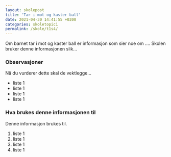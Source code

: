 ```yaml
---
layout: skolepost
title: 'Tar i mot og kaster ball'
date: 2021-04-30 14:41:55 +0200
categories: skoletopic1
permalink: /skole/t1s4/
---
```


Om barnet tar i mot og kaster ball er informasjon som sier noe om ....
Skolen bruker denne informasjonen slik...

### Observasjoner

Nå du vurderer dette skal de vektlegge...

- liste 1
- liste 1
- liste 1
- liste 1

### Hva brukes denne informasjonen til

Denne informasjon brukes til.

1. liste 1
2. liste 1
3. liste 1
4. liste 1
